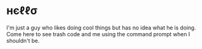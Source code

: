 # нєℓℓσ

I'm just a guy who likes doing cool things but has no idea what he is doing.
Come here to see trash code and me using the command prompt when I shouldn't be.
